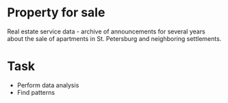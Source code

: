 # Property for sale
Real estate service data - archive of announcements for several years about the sale of apartments in St. Petersburg and neighboring settlements.

# Task
- Perform data analysis
- Find patterns
